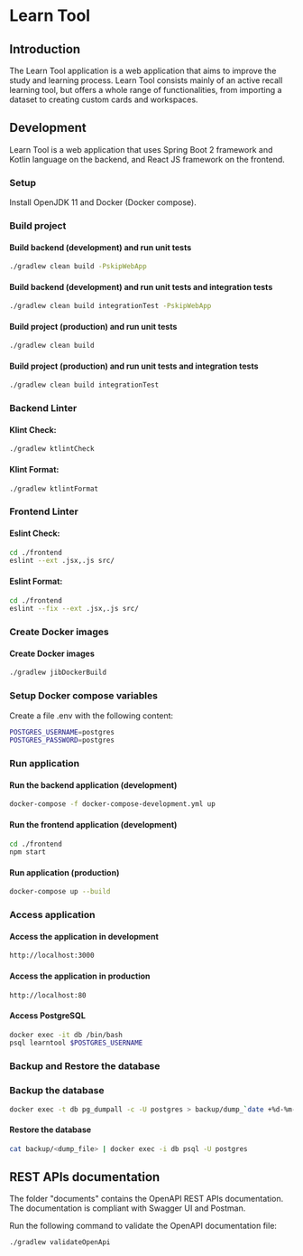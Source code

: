 # Learn Tool

## Introduction
The Learn Tool application is a web application that aims to improve the study and learning process.
Learn Tool consists mainly of an active recall learning tool, but offers a whole range of functionalities, from importing a dataset to creating custom cards and workspaces.

## Development

Learn Tool is a web application that uses Spring Boot 2 framework and Kotlin language on the backend, and React JS framework on the frontend.

### Setup

Install OpenJDK 11 and Docker (Docker compose).

### Build project

#### Build backend (development) and run unit tests

```sh
./gradlew clean build -PskipWebApp
```

#### Build backend (development) and run unit tests and integration tests

```sh
./gradlew clean build integrationTest -PskipWebApp
```

#### Build project (production) and run unit tests

```sh
./gradlew clean build
```

#### Build project (production) and run unit tests and integration tests

```sh
./gradlew clean build integrationTest
```

### Backend Linter

#### Klint Check:

```sh
./gradlew ktlintCheck
```

#### Klint Format:

```sh
./gradlew ktlintFormat
```

### Frontend Linter

#### Eslint Check:

```sh
cd ./frontend
eslint --ext .jsx,.js src/
```

#### Eslint Format:

```sh
cd ./frontend
eslint --fix --ext .jsx,.js src/
```

### Create Docker images

#### Create Docker images

```sh
./gradlew jibDockerBuild
```

### Setup Docker compose variables

Create a file .env with the following content:

```sh
POSTGRES_USERNAME=postgres
POSTGRES_PASSWORD=postgres
```

### Run application

#### Run the backend application (development)

```sh
docker-compose -f docker-compose-development.yml up
```

#### Run the frontend application (development)

```sh
cd ./frontend
npm start
```

#### Run application (production)

```sh
docker-compose up --build
```

### Access application

#### Access the application in development

```sh
http://localhost:3000
```

#### Access the application in production

```sh
http://localhost:80
```

#### Access PostgreSQL

```sh
docker exec -it db /bin/bash
psql learntool $POSTGRES_USERNAME
```

### Backup and Restore the database

### Backup the database

```sh
docker exec -t db pg_dumpall -c -U postgres > backup/dump_`date +%d-%m-%Y"_"%H_%M_%S`.sql
```

#### Restore the database

```sh
cat backup/<dump_file> | docker exec -i db psql -U postgres
```

## REST APIs documentation

The folder "documents" contains the OpenAPI REST APIs documentation.
The documentation is compliant with Swagger UI and Postman.

Run the following command to validate the OpenAPI documentation file:
 
```sh
./gradlew validateOpenApi
```
